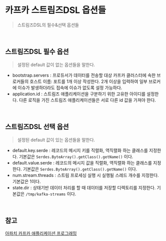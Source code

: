 # 카프카 스트림즈DSL 옵션들
> 스트림즈DSL의 필수&선택 옵션들

<br>

## 스트림즈DSL 필수 옵션
> 설정된 default 값이 없는 옵션들을 말한다.

- bootstrap.servers : 프로듀서가 데이터를 전송할 대상 카프카 클러스터에 속한 브로커들의 호스트 이름: 포트를 1개 이상 작성한다. 2개 이상을 입력하여 일부 브로커에 이슈가 발생하더라도 접속에 이슈가 없도록 설정 가능하다.
- application.id : 스트림즈 애플리케이션을 구분하기 위한 고유한 아이디를 설정한다. 다른 로직을 가진 스트림즈 애플리케이션들은 서로 다른 id 값을 가져야 한다.

<br>

## 스트림즈DSL 선택 옵션
> 설정된 default 값이 있는 옵션들을 말한다. 

- default.key.serde : 레코드의 메시지 키를 직렬화, 역직렬화 하는 클래스를 지정한다. 기본값은 `Serdes.ByteArray().getClass().getName()` 이다.
- default.value.serde : 레코드의 메시지 값을 직렬화, 역직렬화 하는 클래스를 지정한다. 기본값은 `Serdes.ByteArray().getClass().getName()` 이다.
- num.stream.threads : 스트림 프로세싱 실행 시 실행될 스레드 개수를 지정한다. 기본값은 1이다. 
- state.dir : 상태기반 데이터 처리를 할 때 데이터를 저장할 디렉토리를 지정한다. 기본값은 `/tmp/kafka-streams` 이다. 

<br>

## 참고
[아파치 카프카 애플리케이션 프로그래밍](https://inf.run/uCwV5)